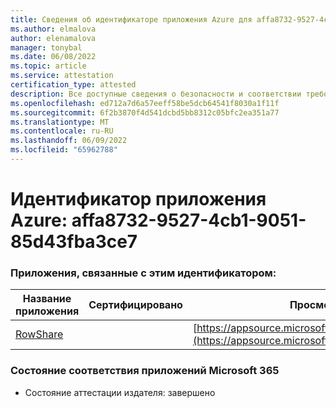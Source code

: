 ```yaml
---
title: Сведения об идентификаторе приложения Azure для affa8732-9527-4cb1-9051-85d43fba3ce7
ms.author: elmalova
author: elenamalova
manager: tonybal
ms.date: 06/08/2022
ms.topic: article
ms.service: attestation
certification_type: attested
description: Все доступные сведения о безопасности и соответствии требованиям для affa8732-9527-4cb1-9051-85d43fba3ce7.
ms.openlocfilehash: ed712a7d6a57eeff58be5dcb64541f8030a1f11f
ms.sourcegitcommit: 6f2b3870f4d541dcbd5bb8312c05bfc2ea351a77
ms.translationtype: MT
ms.contentlocale: ru-RU
ms.lasthandoff: 06/09/2022
ms.locfileid: "65962788"
---
```

# <a name="azure-app-id-affa8732-9527-4cb1-9051-85d43fba3ce7"></a>Идентификатор приложения Azure: affa8732-9527-4cb1-9051-85d43fba3ce7


### <a name="apps-associated-with-this-id"></a>Приложения, связанные с этим идентификатором:
| **Название приложения** | **Сертифицировано** | **Просмотр в AppSource** |
|--------------|---------------|-----------------------|
| [RowShare](../forward/WA200002567.md) |  | [https://appsource.microsoft.com/product/office/WA200002567](https://appsource.microsoft.com/product/office/WA200002567) |

### <a name="microsoft-365-app-compliance-status"></a>Состояние соответствия приложений Microsoft 365
- Состояние аттестации издателя: завершено
